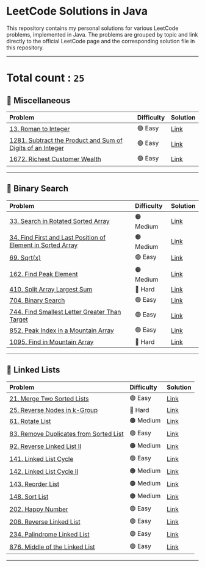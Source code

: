 # LeetCode Solutions in Java

This repository contains my personal solutions for various LeetCode problems, implemented in Java. The problems are grouped by topic and link directly to the official LeetCode page and the corresponding solution file in this repository.

---
# Total count : `25`

## 📁 Miscellaneous

| Problem | Difficulty | Solution |
| :--- | :--- | :--- |
| [13. Roman to Integer](https://leetcode.com/problems/roman-to-integer/) | 🟢 Easy | [Link](RomanToInteger.java) |
| [1281. Subtract the Product and Sum of Digits of an Integer](https://leetcode.com/problems/subtract-the-product-and-sum-of-digits-of-an-integer/) | 🟢 Easy | [Link](Problem_1281.java) |
| [1672. Richest Customer Wealth](https://leetcode.com/problems/richest-customer-wealth/) | 🟢 Easy | [Link](Richest_Customer_Wealth.java) |

---

## 📁 Binary Search

| Problem | Difficulty | Solution |
| :--- | :--- | :--- |
| [33. Search in Rotated Sorted Array](https://leetcode.com/problems/search-in-rotated-sorted-array/) | 🟠 Medium | [Link](Binary_Search/Search_in_Rotated_Sorted_Array.java) |
| [34. Find First and Last Position of Element in Sorted Array](https://leetcode.com/problems/find-first-and-last-position-of-element-in-sorted-array/) | 🟠 Medium | [Link](Binary_Search/Find_First_and_Last_Position_of_Element_in_sorted_array.java) |
| [69. Sqrt(x)](https://leetcode.com/problems/sqrtx/) | 🟢 Easy | [Link](Binary_Search/sqrt_x.java) |
| [162. Find Peak Element](https://leetcode.com/problems/find-peak-element/) | 🟠 Medium | [Link](Binary_Search/Find_Peak_Element.java) |
| [410. Split Array Largest Sum](https://leetcode.com/problems/split-array-largest-sum/) | 🔴 Hard | [Link](Binary_Search/split_array_largest_sum.java) |
| [704. Binary Search](https://leetcode.com/problems/binary-search/) | 🟢 Easy | [Link](Binary_Search/binary_search.java) |
| [744. Find Smallest Letter Greater Than Target](https://leetcode.com/problems/find-smallest-letter-greater-than-target/) | 🟢 Easy | [Link](Binary_Search/Find_Smallest_Letter_Greater_Than_Target.java) |
| [852. Peak Index in a Mountain Array](https://leetcode.com/problems/peak-index-in-a-mountain-array/) | 🟢 Easy | [Link](Binary_Search/Peak_Index_in_a_Mountain_Array.java) |
| [1095. Find in Mountain Array](https://leetcode.com/problems/find-in-mountain-array/) | 🔴 Hard | [Link](Binary_Search/Find_in_Mountain_Array.java) |

---

## 📁 Linked Lists

| Problem | Difficulty | Solution |
| :--- | :--- | :--- |
| [21. Merge Two Sorted Lists](https://leetcode.com/problems/merge-two-sorted-lists/) | 🟢 Easy | [Link](Linked_Lists/Merge_Two_Sorted_Lists.java) |
| [25. Reverse Nodes in k-Group](https://leetcode.com/problems/reverse-nodes-in-k-group/) | 🔴 Hard | [Link](Linked_Lists/Reverse_Node_in_K_Group.java) |
| [61. Rotate List](https://leetcode.com/problems/rotate-list/) | 🟠 Medium | [Link](Linked_Lists/Rotate_list.java) |
| [83. Remove Duplicates from Sorted List](https://leetcode.com/problems/remove-duplicates-from-sorted-list/) | 🟢 Easy | [Link](Linked_Lists/Remove_Duplicates_from_Sorted_List.java) |
| [92. Reverse Linked List II](https://leetcode.com/problems/reverse-linked-list-ii/) | 🟠 Medium | [Link](Linked_Lists/Reverse_Linked_lists_II.java) |
| [141. Linked List Cycle](https://leetcode.com/problems/linked-list-cycle/) | 🟢 Easy | [Link](Linked_Lists/Linked_List_Cycle.java) |
| [142. Linked List Cycle II](https://leetcode.com/problems/linked-list-cycle-ii/) | 🟠 Medium | [Link](Linked_Lists/Linked_List_Cycle_II.java) |
| [143. Reorder List](https://leetcode.com/problems/reorder-list/) | 🟠 Medium | [Link](Linked_Lists/Reorder_list.java) |
| [148. Sort List](https://leetcode.com/problems/sort-list/) | 🟠 Medium | [Link](Linked_Lists/Sort_Lists.java) |
| [202. Happy Number](https://leetcode.com/problems/happy-number/) | 🟢 Easy | [Link](Linked_Lists/Happy_Number.java) |
| [206. Reverse Linked List](https://leetcode.com/problems/reverse-linked-list/) | 🟢 Easy | [Link](Linked_Lists/Reverse_Linked_lists.java) |
| [234. Palindrome Linked List](https://leetcode.com/problems/palindrome-linked-list/) | 🟢 Easy | [Link](Linked_Lists/Pallindrome_Linked_lists.java) |
| [876. Middle of the Linked List](https://leetcode.com/problems/middle-of-the-linked-list/) | 🟢 Easy | [Link](Linked_Lists/Middle_of_the_linked_list.java) |

---
